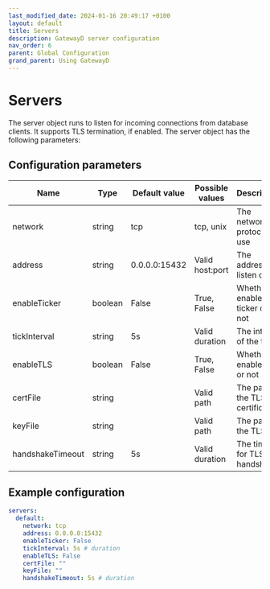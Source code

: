 ```yaml
---
last_modified_date: 2024-01-16 20:49:17 +0100
layout: default
title: Servers
description: GatewayD server configuration
nav_order: 6
parent: Global Configuration
grand_parent: Using GatewayD
---
```


# Servers

The server object runs to listen for incoming connections from database clients. It supports TLS termination, if enabled. The server object has the following parameters:

## Configuration parameters

| Name             | Type    | Default value | Possible values | Description                         |
| ---------------- | ------- | ------------- | --------------- | ----------------------------------- |
| network          | string  | tcp           | tcp, unix       | The network protocol to use         |
| address          | string  | 0.0.0.0:15432 | Valid host:port | The address to listen on            |
| enableTicker     | boolean | False         | True, False     | Whether to enable the ticker or not |
| tickInterval     | string  | 5s            | Valid duration  | The interval of the ticker          |
| enableTLS        | boolean | False         | True, False     | Whether to enable TLS or not        |
| certFile         | string  |               | Valid path      | The path to the TLS certificate     |
| keyFile          | string  |               | Valid path      | The path to the TLS key             |
| handshakeTimeout | string  | 5s            | Valid duration  | The timeout for TLS handshake       |

## Example configuration

```yaml
servers:
  default:
    network: tcp
    address: 0.0.0.0:15432
    enableTicker: False
    tickInterval: 5s # duration
    enableTLS: False
    certFile: ""
    keyFile: ""
    handshakeTimeout: 5s # duration
```
